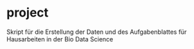 # project
Skript für die Erstellung der Daten und des Aufgabenblattes für Hausarbeiten in der Bio Data Science
